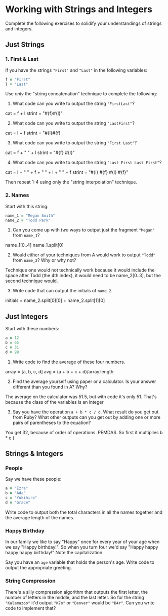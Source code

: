 # Working with Strings and Integers

Complete the following exercises to solidify your understandings of strings and integers.

## Just Strings

### 1. First & Last

If you have the strings `"First"` and `"Last"` in the following variables:

```ruby
f = "First"
l = "Last"
```

Use *only* the "string concatenation" technique to complete the following:

1. What code can you write to output the string `"FirstLast"`?

cat = f + l
strint = "#{f}#{l}"

2. What code can you write to output the string `"LastFirst"`?

cat = l + f
strint = "#{l}#{f}

3. What code can you write to output the string `"First Last"`?

cat = f + " " + l
strint = "#{f} #{l}"

4. What code can you write to output the string `"Last First Last First"`?

cat = l + " " + f + " " + l + " " + f
strint = "#{l} #{f} #{l} #{f}"


Then repeat 1-4 using only the "string interpolation" technique.

### 2. Names

Start with this string:

```ruby
name_1 = "Megan Smith"
name_2 = "Todd Park"
```

1. Can you come up with *two* ways to output just the fragment `"Megan"` from `name_1`?

name_1[0..4]
name_1.split[0]

2. Would either of your techniques from A would work to output `"Todd"` from `name_2`? Why or why not?

Technique one would not technically work because it would include the space after Todd (the 4th index), it would need to be name_2[0..3], but the second technique would.

3. Write code that can output the initials of `name_2`.

initials = name_2.split[0][0] + name_2.split[1][0]

## Just Integers

Start with these numbers:

```ruby
a = 12
b = 65
c = 31
d = 98
```

1. Write code to find the average of these four numbers.

array = [a, b, c, d]
avg = (a + b + c + d)/array.length

2. Find the average yourself using paper or a calculator. Is your answer different than you found in A? Why?

The average on the calculator was 51.5, but with code it's only 51. That's because the class of the variables is an integer

3. Say you have the operation `a + b * c / d`. What result do you get out from Ruby? What other outputs can you get out by adding one or more pairs of parentheses to the equation?

You get 32, because of order of operations. PEMDAS. So first it multiplies b * c (


## Strings & Integers

### People

Say we have these people:

```ruby
a = "Ezra"
b = "Ada"
c = "Yukihiro"
d = "Grace"
```

Write code to output both the total characters in all the names together and the average length of the names.

### Happy Birthday

In our family we like to say "Happy" once for every year of your age when we say "Happy birthday!". So when you turn
four we'd say "Happy happy happy happy birthday!" Note the capitalization.

Say you have an `age` variable that holds the person's age. Write code to output the appropriate greeting.

### String Compression

There's a silly compression algorithm that outputs the first letter, the number of letters in the middle,
and the last letter. So for the string `"Kalamazoo"` it'd output `"K7o"` or `"Denver"` would be `"D4r"`.
Can you write code to implement that?


